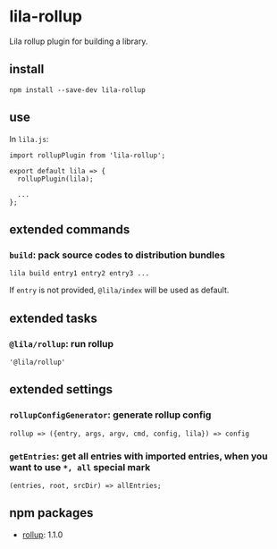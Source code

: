 # lila-rollup

Lila rollup plugin for building a library.

## install

```
npm install --save-dev lila-rollup
```

## use

In `lila.js`:

```
import rollupPlugin from 'lila-rollup';

export default lila => {
  rollupPlugin(lila);

  ...
};
```

## extended commands

### `build`: pack source codes to distribution bundles

```
lila build entry1 entry2 entry3 ...
```

If `entry` is not provided, `@lila/index` will be used as default.

## extended tasks

### `@lila/rollup`: run rollup

```
'@lila/rollup'
```

## extended settings

### `rollupConfigGenerator`: generate rollup config

```
rollup => ({entry, args, argv, cmd, config, lila}) => config
```

### `getEntries`: get all entries with imported entries, when you want to use `*, all` special mark

```
(entries, root, srcDir) => allEntries;
```

## npm packages

- [rollup](https://github.com/rollup/rollup): 1.1.0
